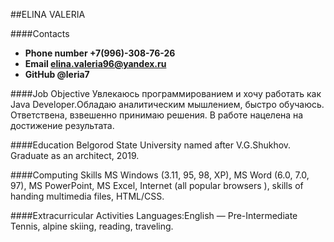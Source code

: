 ##ELINA VALERIA

####Contacts
- **Phone number +7(996)-308-76-26**
- **Email elina.valeria96@yandex.ru**
- **GitHub @leria7**

####Job Objective
Увлекаюсь программированием и хочу работать как Java Developer.Обладаю аналитическим мышлением, быстро обучаюсь. Ответствена, взвешенно принимаю решения. В работе нацелена на достижение результата.


####Education
Belgorod State University named after V.G.Shukhov. Graduate as an architect, 2019.


####Computing Skills
MS Windows (3.11, 95, 98, XP), MS Word (6.0, 7.0, 97), MS PowerPoint, MS Excel, Internet (all popular browsers ), skills of handing multimedia files, HTML/CSS.


####Extracurricular Activities
Languages:English — Pre-Intermediate
Tennis, alpine skiing, reading,  traveling.
